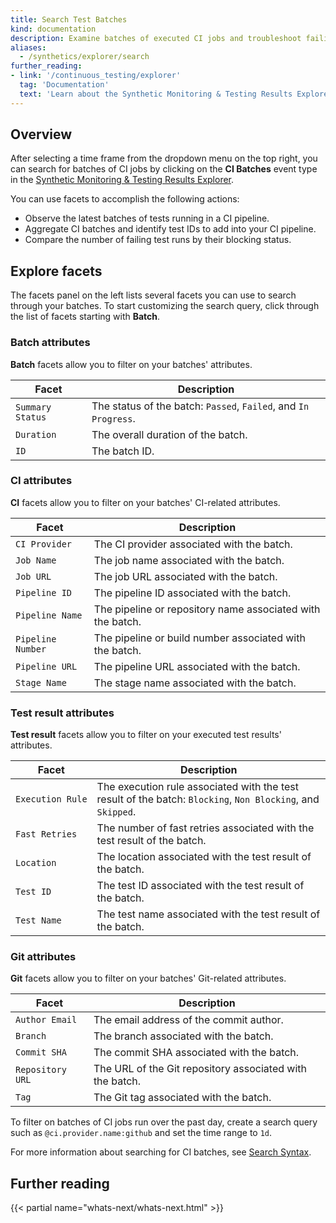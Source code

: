 ```yaml
---
title: Search Test Batches
kind: documentation
description: Examine batches of executed CI jobs and troubleshoot failing test results.
aliases:
  - /synthetics/explorer/search
further_reading:
- link: '/continuous_testing/explorer'
  tag: 'Documentation'
  text: 'Learn about the Synthetic Monitoring & Testing Results Explorer'
---
```


## Overview

After selecting a time frame from the dropdown menu on the top right, you can search for batches of CI jobs by clicking on the **CI Batches** event type in the [Synthetic Monitoring & Testing Results Explorer][1].

You can use facets to accomplish the following actions:

- Observe the latest batches of tests running in a CI pipeline.
- Aggregate CI batches and identify test IDs to add into your CI pipeline.
- Compare the number of failing test runs by their blocking status.

## Explore facets

The facets panel on the left lists several facets you can use to search through your batches. To start customizing the search query, click through the list of facets starting with **Batch**.

### Batch attributes

**Batch** facets allow you to filter on your batches' attributes.

| Facet            | Description                                                 |
|------------------|-------------------------------------------------------------|
| `Summary Status` | The status of the batch: `Passed`, `Failed`, and `In Progress`. |
| `Duration`       | The overall duration of the batch.                          |
| `ID`             | The batch ID.                                               |

### CI attributes

**CI** facets allow you to filter on your batches' CI-related attributes.

| Facet          | Description                                 |
|----------------|---------------------------------------------|
| `CI Provider`  | The CI provider associated with the batch.  |
| `Job Name`     | The job name associated with the batch.     |
| `Job URL`      | The job URL associated with the batch.      |
| `Pipeline ID`  | The pipeline ID associated with the batch.  |
| `Pipeline Name` | The pipeline or repository name associated with the batch. |
| `Pipeline Number` | The pipeline or build number associated with the batch. |
| `Pipeline URL` | The pipeline URL associated with the batch. |
| `Stage Name`   | The stage name associated with the batch.   |

### Test result attributes

**Test result** facets allow you to filter on your executed test results' attributes.

| Facet            | Description                                                                                             |
|------------------|---------------------------------------------------------------------------------------------------------|
| <code>Execution&nbsp;Rule</code> | The execution rule associated with the test result of the batch: `Blocking`, `Non Blocking`, and `Skipped`. |
| `Fast Retries`   | The number of fast retries associated with the test result of the batch.                                |
| `Location`       | The location associated with the test result of the batch.                                              |
| `Test ID`        | The test ID associated with the test result of the batch.                                               |
| `Test Name`      | The test name associated with the test result of the batch.                                             |

### Git attributes

**Git** facets allow you to filter on your batches' Git-related attributes.

| Facet       | Description                               |
|-------------|-------------------------------------------|
| `Author Email` | The email address of the commit author. |
| `Branch`    | The branch associated with the batch.     |
| `Commit SHA`| The commit SHA associated with the batch. |
| `Repository URL`| The URL of the Git repository associated with the batch. |
| `Tag`       | The Git tag associated with the batch.    |

To filter on batches of CI jobs run over the past day, create a search query such as `@ci.provider.name:github` and set the time range to `1d`.

For more information about searching for CI batches, see [Search Syntax][2].

## Further reading

{{< partial name="whats-next/whats-next.html" >}}

[1]: https://app.datadoghq.com/synthetics/explorer/
[2]: /continuous_testing/explorer/search_syntax
